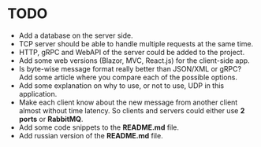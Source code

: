 # TODO 

- Add a database on the server side.
- TCP server should be able to handle multiple requests at the same time.
- HTTP, gRPC and WebAPI of the server could be added to the project.
- Add some web versions (Blazor, MVC, React.js) for the client-side app.
- Is byte-wise message format really better than JSON/XML or gRPC? Add some article where you compare each of the possible options.
- Add some explanation on why to use, or not to use, UDP in this application.
- Make each client know about the new message from another client almost without time latency. So clients and servers could either use **2 ports** or **RabbitMQ**.
- Add some code snippets to the **README.md** file.
- Add russian version of the **README.md** file.
